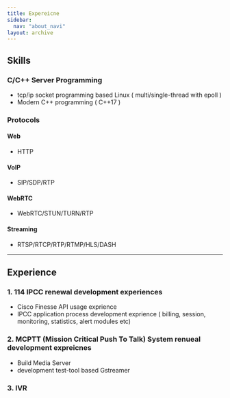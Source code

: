 ```yaml
---
title: Expereicne
sidebar:
  nav: "about_navi"
layout: archive
---
```


## Skills
### C/C++ Server Programming
- tcp/ip socket programming based Linux ( multi/single-thread with epoll )
- Modern C++ programming ( C++17 )
### Protocols
#### Web
- HTTP
#### VoIP
- SIP/SDP/RTP
#### WebRTC
- WebRTC/STUN/TURN/RTP 
#### Streaming
- RTSP/RTCP/RTP/RTMP/HLS/DASH
---
## Experience
### 1. 114 IPCC renewal development experiences
 - Cisco Finesse API usage exprience
 - IPCC application process development exprience ( billing, session, monitoring, statistics, alert modules etc)

### 2. MCPTT (Mission Critical Push To Talk) System renueal development expreicnes
 - Build Media Server
 - development test-tool based Gstreamer 

### 3. IVR
